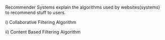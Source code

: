 Recommender Systems explain the algorithms used by websites(systems) to recommend stuff to users. 

i) Collaborative Filtering Algorithm 

ii) Content Based Filtering Algorithm 

